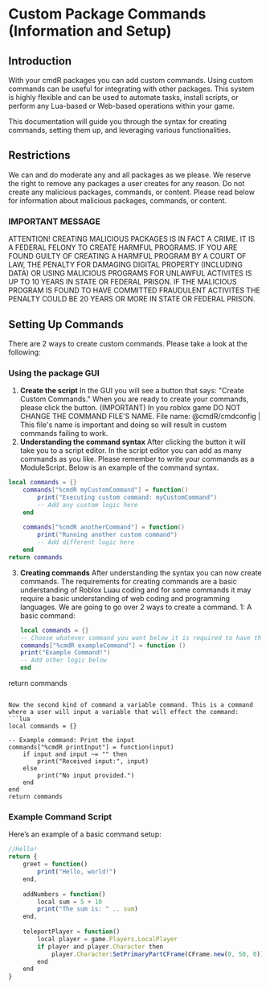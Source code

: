 # Custom Package Commands (Information and Setup)

## Introduction
With your cmdR packages you can add custom commands. Using custom commands can be useful for integrating with other packages. This system is highly flexible and can be used to automate tasks, install scripts, or perform any Lua-based or Web-based operations within your game.

This documentation will guide you through the syntax for creating commands, setting them up, and leveraging various functionalities.

## Restrictions
We can and do moderate any and all packages as we please. We reserve the right to remove any packages a user creates for any reason. Do not create any malicious packages, commands, or content. Please read below for information about malicious packages, commands, or content.
### IMPORTANT MESSAGE
ATTENTION! CREATING MALICIOUS PACKAGES IS IN FACT A CRIME. IT IS A FEDERAL FELONY TO CREATE HARMFUL PROGRAMS. IF YOU ARE FOUND GUILTY OF CREATING A HARMFUL PROGRAM BY A COURT OF LAW, THE PENALTY FOR DAMAGING DIGITAL PROPERTY (INCLUDING DATA) OR USING MALICIOUS PROGRAMS FOR UNLAWFUL ACTIVITES IS UP TO 10 YEARS IN STATE OR FEDERAL PRISON. IF THE MALICIOUS PROGRAM IS FOUND TO HAVE COMMITTED FRAUDULENT ACTIVITES THE PENALTY COULD BE 20 YEARS OR MORE IN STATE OR FEDERAL PRISON.

## Setting Up Commands

There are 2 ways to create custom commands. Please take a look at the following:

### Using the package GUI

1. **Create the script** In the GUI you will see a button that says: "Create Custom Commands." When you are ready to create your commands, please click the button.
(IMPORTANT) In you roblox game DO NOT CHANGE THE COMMAND FILE'S NAME. File name: @cmdR/cmdconfig | This file's name is important and doing so will result in custom commands failing to work.
2. **Understanding the command syntax** After clicking the button it will take you to a script editor.  In the script editor you can add as many commands as you like. Please remember to write your commands as a ModuleScript. Below is an example of the command syntax.
```lua
local commands = {}
    commands["%cmdR myCustomCommand"] = function()
        print("Executing custom command: myCustomCommand")
        -- Add any custom logic here
    end
    
    commands["%cmdR anotherCommand"] = function()
        print("Running another custom command")
        -- Add different logic here
    end
return commands
```

3. **Creating commands** After understanding the syntax you can now create commands. The requirements for creating commands are a basic understanding of Roblox Luau coding and for some commands it may require a basic understanding of web coding and programming languages. We are going to go over 2 ways to create a command. 1: A basic command:
   ```lua
   local commands = {}
   -- Choose whatever command you want below it is required to have the % sign:
   commands["%cmdR exampleCommand"] = function ()
   print("Example Command!")
   -- Add other logic below
   end
return commands
```

Now the second kind of command a variable command. This is a command where a user will input a variable that will effect the command:
```lua
local commands = {}

-- Example command: Print the input
commands["%cmdR printInput"] = function(input)
	if input and input ~= "" then
		print("Received input:", input)
	else
		print("No input provided.")
	end
end
return commands
```

### Example Command Script

Here’s an example of a basic command setup:

```javascript
//Hello!
return {
    greet = function()
        print("Hello, world!")
    end,
    
    addNumbers = function()
        local sum = 5 + 10
        print("The sum is: " .. sum)
    end,
    
    teleportPlayer = function()
        local player = game.Players.LocalPlayer
        if player and player.Character then
            player.Character:SetPrimaryPartCFrame(CFrame.new(0, 50, 0))
        end
    end
}
```
